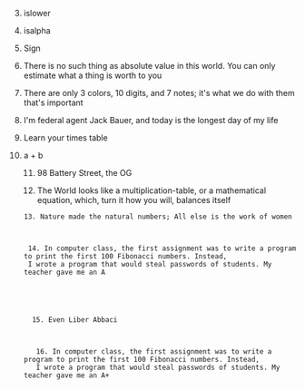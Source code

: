 3. islower 
	
	
4. isalpha 


 5. Sign 
 
 
 
 6. There is no such thing as absolute value in this world. You can only estimate what a thing is worth to you 
  
  
 7. There are only 3 colors, 10 digits, and 7 notes; it's what we do with them that's important 
   
   
 8. I'm federal agent Jack Bauer, and today is the longest day of my life 
	
	
9. Learn your times table 
	 
	 
 10. a + b 
	  
	  
	  
	  
	   11. 98 Battery Street, the OG 
	   
	   
	   
	    12. The World looks like a multiplication-table, or a mathematical equation, which, turn it how you will, balances itself 
		
		
		
		 13. Nature made the natural numbers; All else is the work of women 
		 
		 
		 
		  14. In computer class, the first assignment was to write a program to print the first 100 Fibonacci numbers. Instead, 
		  I wrote a program that would steal passwords of students. My teacher gave me an A 
		  
		  
		  
		  
		  
		   15. Even Liber Abbaci 
		   
		   
		   
		    16. In computer class, the first assignment was to write a program to print the first 100 Fibonacci numbers. Instead, 
			I wrote a program that would steal passwords of students. My teacher gave me an A+
